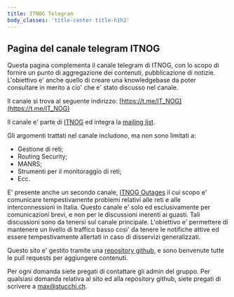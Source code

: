 ```yaml
---
title: ITNOG Telegram 
body_classes: 'title-center title-h1h2'
---
```


## Pagina del canale telegram ITNOG

Questa pagina complementa il canale telegram di ITNOG, con lo scopo di fornire un punto di aggregazione dei contenuti, pubblicazione di notizie.  L'obiettivo e' anche quello di creare una knowledgebase da poter consultare in merito a cio' che e' stato discusso nel canale.

Il canale si trova al seguente indirizzo: [https://t.me/IT_NOG](https://t.me/IT_NOG)

Il canale e' parte di [ITNOG](https://itnog.it) ed integra la [mailing list](https://lists.itnog.it/listinfo/itnog).

Gli argomenti trattati nel canale includono, ma non sono limitati a:

* Gestione di reti;
* Routing Security;
* MANRS;
* Strumenti per il monitoraggio di reti;
* Ecc.

E' presente anche un secondo canale, [ITNOG Outages](https://t.me/ITNOG_Outages) il cui scopo e' comunicare tempestivamente problemi relativi alle reti e alle interconnessioni in Italia.  Questo canale e' solo ed esclusivamente per comunicazioni brevi, e non per le discussioni inerenti ai guasti.  Tali discussioni sono da tenersi sul canale principale.  L'obiettivo e' permettere di mantenere un livello di traffico basso cosi' da tenere le notifiche attive ed essere tempestivamente allertati in caso di disservizi generalizzati.

 
Questo sito e' gestito tramite una [repository github](https://github.com/stucchimax/ITNOG-Telegram-Wiki), e sono benvenute tutte le pull requests per aggiungere contenuti.

Per ogni domanda siete pregati di contattare gli admin del gruppo.  Per qualsiasi domanda relativa al sito ed alla repository github, siete pregati di scrivere a max@stucchi.ch.








